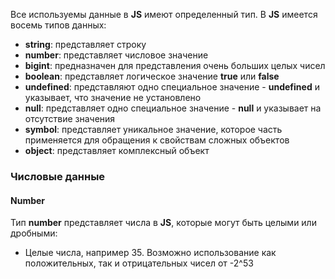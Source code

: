 Все используемы данные в **JS** имеют определенный тип. В **JS** имеется восемь типов данных:
- **string**: представляет строку
- **number**: представляет числовое значение
- **bigint**: предназначен для представления очень больших целых чисел
- **boolean**: представляет логическое значение **true** или **false**
- **undefined**: представляют одно специальное значение - **undefined** и указывает, что значение не установлено
- **null**: представляет одно специальное значение - **null** и указывает на отсутствие значения
- **symbol**: представляет уникальное значение, которое часть применяется для обращения к свойствам сложных объектов
- **object**: представляет комплексный объект
### Числовые данные
#### Number
Тип **number** представляет числа в **JS**, которые могут быть целыми или дробными:
- Целые числа, например 35. Возможно использование как положительных, так и отрицательных чисел от -2^53